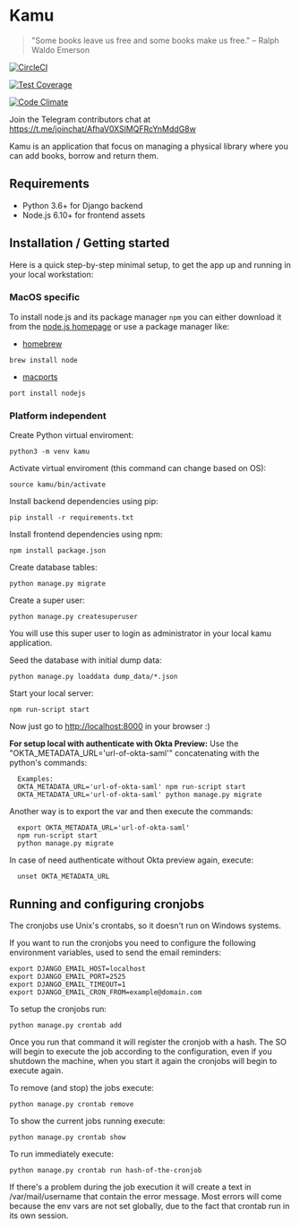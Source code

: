 # Kamu
> "Some books leave us free and some books make us free."
> – Ralph Waldo Emerson

[![CircleCI](https://circleci.com/gh/ayr-ton/kamu.svg?style=svg)](https://circleci.com/gh/ayr-ton/kamu)

[![Test Coverage](https://api.codeclimate.com/v1/badges/c17888b95f8b8e9668b8/test_coverage)](https://codeclimate.com/github/flavia-by-flavia/kamu/test_coverage)

[![Code Climate](https://codeclimate.com/github/codeclimate/codeclimate/badges/gpa.svg)](https://codeclimate.com/github/flavia-by-flavia/kamu)



Join the Telegram contributors chat at https://t.me/joinchat/AfhaV0XSlMQFRcYnMddG8w

Kamu is an application that focus on managing a physical library where you can add books, borrow and return them.

## Requirements

- Python 3.6+ for Django backend
- Node.js 6.10+ for frontend assets

## Installation / Getting started

Here is a quick step-by-step minimal setup, to get the app up and running in your local workstation:

### MacOS specific
To install node.js and its package manager ```npm``` you can either download it from the [node.js homepage](https://nodejs.org/en/download/) or use a package manager like:
- [homebrew](https://brew.sh)
```shell
brew install node
```
- [macports](https://www.macports.org/install.php)
```shell
port install nodejs
```

### Platform independent
Create Python virtual enviroment:

```shell
python3 -m venv kamu
```

Activate virtual enviroment (this command can change based on OS):

```shell
source kamu/bin/activate
```

Install backend dependencies using pip:

```shell
pip install -r requirements.txt
```

Install frontend dependencies using npm:

```shell
npm install package.json
```

Create database tables:

```shell
python manage.py migrate
```

Create a super user:

```shell
python manage.py createsuperuser
```

You will use this super user to login as administrator in your local kamu application.


Seed the database with initial dump data:

```shell
python manage.py loaddata dump_data/*.json
```

Start your local server:

```shell
npm run-script start
```

Now just go to [http://localhost:8000](http://localhost:8000) in your browser :)

**For setup local with authenticate with Okta Preview:**
Use the "OKTA_METADATA_URL='url-of-okta-saml'" concatenating with the python's commands:

```shell
  Examples:
  OKTA_METADATA_URL='url-of-okta-saml' npm run-script start
  OKTA_METADATA_URL='url-of-okta-saml' python manage.py migrate
```

Another way is to export the var and then execute the commands:

```shell
  export OKTA_METADATA_URL='url-of-okta-saml'
  npm run-script start
  python manage.py migrate
```
In case of need authenticate without Okta preview again, execute:

```shell
  unset OKTA_METADATA_URL
```

## Running and configuring cronjobs

The cronjobs use Unix's crontabs, so it doesn't run on Windows systems.

If you want to run the cronjobs you need to configure the following environment variables, used to send the email reminders:

```shell
export DJANGO_EMAIL_HOST=localhost
export DJANGO_EMAIL_PORT=2525
export DJANGO_EMAIL_TIMEOUT=1
export DJANGO_EMAIL_CRON_FROM=example@domain.com
```

To setup the cronjobs run:

```shell
python manage.py crontab add
```

Once you run that command it will register the cronjob with a hash. The SO will begin to execute the job according to the configuration, even if you shutdown the machine, when you start it again the cronjobs will begin to execute again.

To remove (and stop) the jobs execute:

```shell
python manage.py crontab remove
```

To show the current jobs running execute:

```shell
python manage.py crontab show
```

To run immediately execute:

```
python manage.py crontab run hash-of-the-cronjob
```

If there's a problem during the job execution it will create a text in /var/mail/username that contain the error message.
Most errors will come because the env vars are not set globally, due to the fact that crontab run in its own session.

